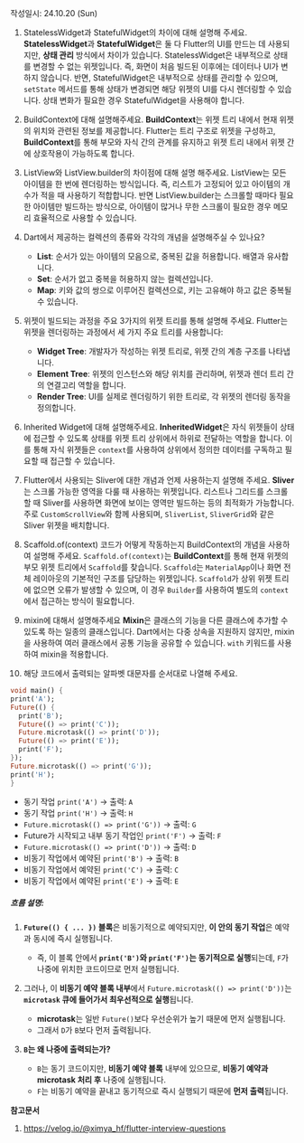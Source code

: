 작성일시: 24.10.20 (Sun)

1. StatelessWidget과 StatefulWidget의 차이에 대해 설명해 주세요.
   **StatelessWidget**과 **StatefulWidget**은 둘 다 Flutter의 UI를 만드는 데 사용되지만, **상태 관리** 방식에서 차이가 있습니다. StatelessWidget은 내부적으로 상태를 변경할 수 없는 위젯입니다. 즉, 화면이 처음 빌드된 이후에는 데이터나 UI가 변하지 않습니다. 반면, StatefulWidget은 내부적으로 상태를 관리할 수 있으며, `setState` 메서드를 통해 상태가 변경되면 해당 위젯의 UI를 다시 렌더링할 수 있습니다. 상태 변화가 필요한 경우 StatefulWidget을 사용해야 합니다.
   
2. BuildContext에 대해 설명해주세요.
   **BuildContext**는 위젯 트리 내에서 현재 위젯의 위치와 관련된 정보를 제공합니다. Flutter는 트리 구조로 위젯을 구성하고, **BuildContext**를 통해 부모와 자식 간의 관계를 유지하고 위젯 트리 내에서 위젯 간에 상호작용이 가능하도록 합니다.
   
3. ListView와 ListView.builder의 차이점에 대해 설명 해주세요.
   ListView는 모든 아이템을 한 번에 렌더링하는 방식입니다. 즉, 리스트가 고정되어 있고 아이템의 개수가 적을 때 사용하기 적합합니다. 반면 ListView.builder는 스크롤할 때마다 필요한 아이템만 빌드하는 방식으로, 아이템이 많거나 무한 스크롤이 필요한 경우 메모리 효율적으로 사용할 수 있습니다.
   
4. Dart에서 제공하는 컬렉션의 종류와 각각의 개념을 설명해주실 수 있나요?
   - **List**: 순서가 있는 아이템의 모음으로, 중복된 값을 허용합니다. 배열과 유사합니다.
   - **Set**: 순서가 없고 중복을 허용하지 않는 컬렉션입니다.
   - **Map**: 키와 값의 쌍으로 이루어진 컬렉션으로, 키는 고유해야 하고 값은 중복될 수 있습니다.
   
5. 위젯이 빌드되는 과정을 주요 3가지의 위젯 트리를 통해 설명해 주세요.
   Flutter는 위젯을 렌더링하는 과정에서 세 가지 주요 트리를 사용합니다:
   - **Widget Tree**: 개발자가 작성하는 위젯 트리로, 위젯 간의 계층 구조를 나타냅니다.
   - **Element Tree**: 위젯의 인스턴스와 해당 위치를 관리하며, 위젯과 렌더 트리 간의 연결고리 역할을 합니다.
   - **Render Tree**: UI를 실제로 렌더링하기 위한 트리로, 각 위젯의 렌더링 동작을 정의합니다.

6. Inherited Widget에 대해 설명해주세요.
   **InheritedWidget**은 자식 위젯들이 상태에 접근할 수 있도록 상태를 위젯 트리 상위에서 하위로 전달하는 역할을 합니다. 이를 통해 자식 위젯들은 `context`를 사용하여 상위에서 정의한 데이터를 구독하고 필요할 때 접근할 수 있습니다.
   
7. Flutter에서 사용되는 Sliver에 대한 개념과 언제 사용하는지 설명해 주세요.
   **Sliver**는 스크롤 가능한 영역을 다룰 때 사용하는 위젯입니다. 리스트나 그리드를 스크롤할 때 Sliver를 사용하면 화면에 보이는 영역만 빌드하는 등의 최적화가 가능합니다. 주로 `CustomScrollView`와 함께 사용되며, `SliverList`, `SliverGrid`와 같은 Sliver 위젯을 배치합니다.
   
8. Scaffold.of(context) 코드가 어떻게 작동하는지 BuildContext의 개념을 사용하여 설명해 주세요.
   `Scaffold.of(context)`는 **BuildContext**를 통해 현재 위젯의 부모 위젯 트리에서 `Scaffold`를 찾습니다. `Scaffold`는 `MaterialApp`이나 화면 전체 레이아웃의 기본적인 구조를 담당하는 위젯입니다. `Scaffold`가 상위 위젯 트리에 없으면 오류가 발생할 수 있으며, 이 경우 `Builder`를 사용하여 별도의 `context`에서 접근하는 방식이 필요합니다.
   
9. mixin에 대해서 설명해주세요
   **Mixin**은 클래스의 기능을 다른 클래스에 추가할 수 있도록 하는 일종의 클래스입니다. Dart에서는 다중 상속을 지원하지 않지만, mixin을 사용하여 여러 클래스에서 공통 기능을 공유할 수 있습니다. `with` 키워드를 사용하여 mixin을 적용합니다.
   
10. 해당 코드에서 출력되는 알파벳 대문자를 순서대로 나열해 주세요.
  ```dart
void main() {  
  print('A');  
  Future(() {  
    print('B');  
    Future(() => print('C'));  
    Future.microtask(() => print('D'));  
    Future(() => print('E'));  
    print('F');  
  });  
  Future.microtask(() => print('G'));  
  print('H');  
}
```
- 동기 작업 `print('A')` → 출력: `A`
- 동기 작업 `print('H')` → 출력: `H`
- `Future.microtask(() => print('G'))` → 출력: `G`
- Future가 시작되고 내부 동기 작업인 `print('F')` → 출력: `F`
- `Future.microtask(() => print('D'))` → 출력: `D`
- 비동기 작업에서 예약된 `print('B')` → 출력: `B`
- 비동기 작업에서 예약된 `print('C')` → 출력: `C`
- 비동기 작업에서 예약된 `print('E')` → 출력: `E`
##### 흐름 설명:

1. **`Future(() { ... })` 블록**은 비동기적으로 예약되지만, **이 안의 동기 작업**은 예약과 동시에 즉시 실행됩니다.
    - 즉, 이 블록 안에서 **`print('B')`와 `print('F')`는 동기적으로 실행**되는데, `F`가 나중에 위치한 코드이므로 먼저 실행됩니다.
      
2. 그러나, 이 **비동기 예약 블록 내부**에서 `Future.microtask(() => print('D'))`는 **`microtask` 큐에 들어가서 최우선적으로 실행**됩니다.
    - **microtask**는 일반 `Future()`보다 우선순위가 높기 때문에 먼저 실행됩니다.
    - 그래서 `D`가 `B`보다 먼저 출력됩니다.
      
1. **`B`는 왜 나중에 출력되는가?**
    - `B`는 동기 코드이지만, **비동기 예약 블록** 내부에 있으므로, **비동기 예약과 microtask 처리 후** 나중에 실행됩니다.
    - `F`는 비동기 예약을 끝내고 동기적으로 즉시 실행되기 때문에 **먼저 출력**됩니다.


**참고문서**
1. https://velog.io/@ximya_hf/flutter-interview-questions